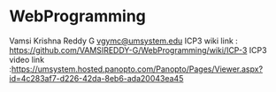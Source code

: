 # WebProgramming
Vamsi Krishna Reddy G
vgymc@umsystem.edu
ICP3 wiki link : https://github.com/VAMSIREDDY-G/WebProgramming/wiki/ICP-3
ICP3 video link :https://umsystem.hosted.panopto.com/Panopto/Pages/Viewer.aspx?id=4c283af7-d226-42da-8eb6-ada20043ea45
